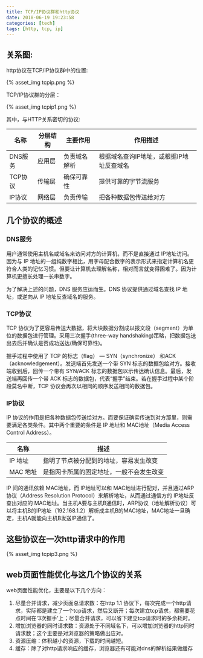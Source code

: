 ```yaml
---
title: TCP/IP协议群和http协议
date: 2018-06-19 19:23:58
categories: [tech]
tags: [http, tcp, ip]
---
```


## 关系图:

http协议在TCP/IP协议群中的位置:

{% asset_img tcpip.png %}


<escape><!-- more --></escape>

TCP/IP协议群的分层：

{% asset_img tcpip1.png %}

其中，与HTTP关系密切的协议:

|名称|分层结构|主要作用|作用描述|
|---|---|---|---|
|DNS服务|应用层|负责域名解析|根据域名查询IP地址，或根据IP地址反查域名|
|TCP协议|传输层|确保可靠性|提供可靠的字节流服务|
|IP协议|网络层|负责传输|把各种数据包传送给对方|

## 几个协议的概述

### DNS服务

用户通常使用主机名或域名来访问对方的计算机，而不是直接通过 IP地址访问。因为与 IP 地址的一组纯数字相比，用字母配合数字的表示形式来指定计算机名更符合人类的记忆习惯。但要让计算机去理解名称，相对而言就变得困难了。因为计算机更擅长处理一长串数字。 

为了解决上述的问题，DNS 服务应运而生。DNS 协议提供通过域名查找 IP 地址，或逆向从 IP 地址反查域名的服务。

### TCP协议

TCP 协议为了更容易传送大数据，将大块数据分割成以报文段（segment）为单位的数据包进行管理。采用三次握手(three-way handshaking)策略，把数据包送出去后并确认是否成功送达(确保可靠性)。

握手过程中使用了 TCP 的标志（flag） — SYN（synchronize） 和ACK（acknowledgement）。发送端首先发送一个带 SYN 标志的数据包给对方。接收端收到后，回传一个带有 SYN/ACK 标志的数据包以示传达确认信息。最后，发送端再回传一个带 ACK 标志的数据包，代表“握手”结束。若在握手过程中某个阶段莫名中断，TCP 协议会再次以相同的顺序发送相同的数据包。 

### IP协议

IP 协议的作用是把各种数据包传送给对方。而要保证确实传送到对方那里，则需要满足各类条件。其中两个重要的条件是 IP 地址和 MAC地址（Media Access Control Address）。

|名称|描述|
|---|---|
|IP 地址|指明了节点被分配到的地址，容易发生改变|
|MAC 地址|是指网卡所属的固定地址，一般不会发生改变|

IP 间的通讯依赖 MAC地址，而 IP地址可以和 MAC地址进行配对，并且通过ARP协议（Address Resolution Protocol）来解析地址，从而通过通信方的 IP地址反查出对应的 MAC地址。当主机A要与主机B通信时，ARP协议（地址解析协议）可以将主机B的IP地址（192.168.1.2）解析成主机B的MAC地址，MAC地址一旦确定，主机A就能向主机B发送IP通信了。

## 这些协议在一次http请求中的作用

{% asset_img tcpip3.png %}

## web页面性能优化与这几个协议的关系

web页面性能优化，主要是以下几个方向：

1. 尽量合并请求，减少页面总请求数：在http 1.1 协议下，每次完成一个http请求，实际都是建立了一个tcp请求，然后又断开；每次建立tcp请求，都需要花点时间在‘3次握手’上；尽量合并请求，可以省下建立tcp请求时的多余耗时。
1. 增加浏览器的同时请求数：资源处于不同域名下，可以增加浏览器的http同时请求数；这个主要是对浏览器的策略做出应对。
1. 资源压缩：体积越小的资源，下载的时间越短。
1. 缓存：除了对http请求响应的缓存，浏览器还有可能对dns的解析结果做缓存